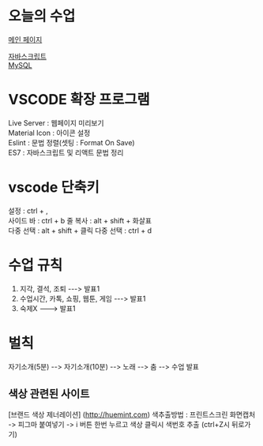 # 오늘의 수업
[메인 페이지](https://an83690880.github.io/class2024/)   

[자바스크립트](https://an83690880.github.io/class2024/javascript/index.html)      
[MySQL](https://an83690880.github.io/class2024/mysql/index.html)   


# VSCODE 확장 프로그램
Live Server : 웹페이지 미리보기   
Material Icon : 아이콘 설정   
Eslint : 문법 정렬(셋팅 : Format On Save)   
ES7 : 자바스크립트 및 리액트 문법 정리   

# vscode 단축키
설정 : ctrl + ,   
사이드 바 : ctrl + b 
줄 복사 : alt + shift + 화살표  
다중 선택 : alt + shift + 클릭
다중 선택 : ctrl + d

# 수업 규칙
1. 지각, 결석, 조퇴 ---> 발표1
2. 수업시간, 카톡, 쇼핑, 웹툰, 게임 ---> 발표1
3. 숙제X ---> 발표1

# 벌칙
자기소개(5분) --> 자기소개(10분)  --> 노래 --> 춤 --> 수업 발표

## 색상 관련된 사이트
[브랜드 색상 제너레이션] (http://huemint.com)
색추출방법 : 프린트스크린 화면캡처 -> 피그마 붙여넣기 -> i 버튼 한번 누르고 색상 클릭시 색번호 추출 (ctrl+Z시 뒤로가기)